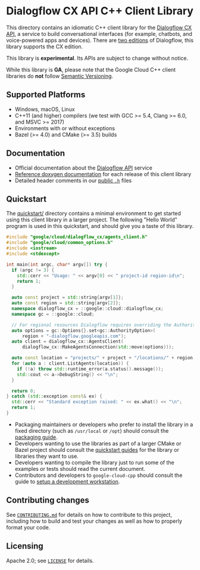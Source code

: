 # Dialogflow CX API C++ Client Library

This directory contains an idiomatic C++ client library for the
[Dialogflow CX API][cloud-service-docs], a service to build conversational
interfaces (for example, chatbots, and voice-powered apps and devices).
There are [two editions] of Dialogflow, this library supports the CX edition.

[two editions]: https://cloud.google.com/dialogflow/docs/editions

This library is **experimental**. Its APIs are subject to change without notice.

While this library is **GA**, please note that the Google Cloud C++ client libraries do **not** follow
[Semantic Versioning](https://semver.org/).

## Supported Platforms

* Windows, macOS, Linux
* C++11 (and higher) compilers (we test with GCC >= 5.4, Clang >= 6.0, and
  MSVC >= 2017)
* Environments with or without exceptions
* Bazel (>= 4.0) and CMake (>= 3.5) builds

## Documentation

* Official documentation about the [Dialogflow API][cloud-service-docs] service
* [Reference doxygen documentation][doxygen-link] for each release of this
  client library
* Detailed header comments in our [public `.h`][source-link] files

[cloud-service-docs]: https://cloud.google.com/dialogflow/cx/docs
[doxygen-link]: https://googleapis.dev/cpp/google-cloud-dialogflow_cx/latest/
[source-link]: https://github.com/googleapis/google-cloud-cpp/tree/main/google/cloud/dialogflow_cx

## Quickstart

The [quickstart/](quickstart/README.md) directory contains a minimal environment
to get started using this client library in a larger project. The following
"Hello World" program is used in this quickstart, and should give you a taste of
this library.

<!-- inject-quickstart-start -->
```cc
#include "google/cloud/dialogflow_cx/agents_client.h"
#include "google/cloud/common_options.h"
#include <iostream>
#include <stdexcept>

int main(int argc, char* argv[]) try {
  if (argc != 3) {
    std::cerr << "Usage: " << argv[0] << " project-id region-id\n";
    return 1;
  }

  auto const project = std::string{argv[1]};
  auto const region = std::string{argv[2]};
  namespace dialogflow_cx = ::google::cloud::dialogflow_cx;
  namespace gc = ::google::cloud;

  // For regional resources Dialogflow requires overriding the Authority option.
  auto options = gc::Options{}.set<gc::AuthorityOption>(
      region + "-dialogflow.googleapis.com");
  auto client = dialogflow_cx::AgentsClient(
      dialogflow_cx::MakeAgentsConnection(std::move(options)));

  auto const location = "projects/" + project + "/locations/" + region;
  for (auto a : client.ListAgents(location)) {
    if (!a) throw std::runtime_error(a.status().message());
    std::cout << a->DebugString() << "\n";
  }

  return 0;
} catch (std::exception const& ex) {
  std::cerr << "Standard exception raised: " << ex.what() << "\n";
  return 1;
}
```
<!-- inject-quickstart-end -->

* Packaging maintainers or developers who prefer to install the library in a
  fixed directory (such as `/usr/local` or `/opt`) should consult the
  [packaging guide](/doc/packaging.md).
* Developers wanting to use the libraries as part of a larger CMake or Bazel
  project should consult the [quickstart guides](#quickstart) for the library
  or libraries they want to use.
* Developers wanting to compile the library just to run some of the examples or
  tests should read the current document.
* Contributors and developers to `google-cloud-cpp` should consult the guide to
  [setup a development workstation][howto-setup-dev-workstation].

[howto-setup-dev-workstation]: /doc/contributor/howto-guide-setup-development-workstation.md

## Contributing changes

See [`CONTRIBUTING.md`](/CONTRIBUTING.md) for details on how to
contribute to this project, including how to build and test your changes
as well as how to properly format your code.

## Licensing

Apache 2.0; see [`LICENSE`](/LICENSE) for details.
